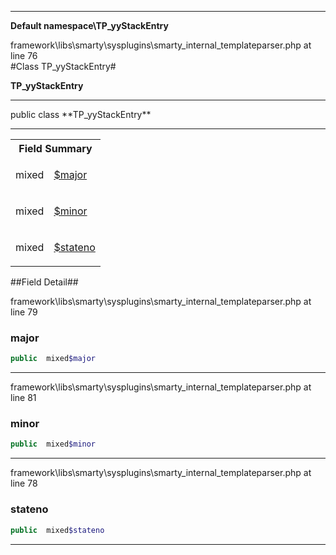 - - -

**Default namespace\TP_yyStackEntry**
<div class="location">framework\libs\smarty\sysplugins\smarty_internal_templateparser.php at line 76</div>
#Class TP_yyStackEntry#

**TP_yyStackEntry**


- - -

<p class="signature">public  class **TP_yyStackEntry**</p>

- - -

<table id="summary_field">
<tr><th colspan="2">Field Summary</th></tr>
<tr>
<td class="type"> mixed</td>
<td class="description"><p class="name"><a href="#major">$major</a></p></td>
</tr>
<tr>
<td class="type"> mixed</td>
<td class="description"><p class="name"><a href="#minor">$minor</a></p></td>
</tr>
<tr>
<td class="type"> mixed</td>
<td class="description"><p class="name"><a href="#stateno">$stateno</a></p></td>
</tr>
</table>

##Field Detail##
<div class="location">framework\libs\smarty\sysplugins\smarty_internal_templateparser.php at line 79</div>
<h3 id="major">major</h3>

```php
public  mixed$major
```
<div class="details">
</div>

- - -

<div class="location">framework\libs\smarty\sysplugins\smarty_internal_templateparser.php at line 81</div>
<h3 id="minor">minor</h3>

```php
public  mixed$minor
```
<div class="details">
</div>

- - -

<div class="location">framework\libs\smarty\sysplugins\smarty_internal_templateparser.php at line 78</div>
<h3 id="stateno">stateno</h3>

```php
public  mixed$stateno
```
<div class="details">
</div>

- - -

